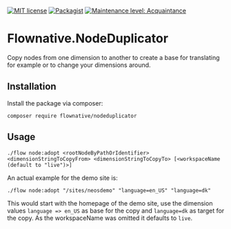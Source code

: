 [![MIT license](http://img.shields.io/badge/license-MIT-brightgreen.svg)](http://opensource.org/licenses/MIT)
[![Packagist](https://img.shields.io/packagist/v/flownative/nodeduplicator.svg)](https://packagist.org/packages/flownative/nodeduplicator)
[![Maintenance level: Acquaintance](https://img.shields.io/badge/maintenance-%E2%99%A1-ff69b4.svg)](https://www.flownative.com/en/products/open-source.html)

# Flownative.NodeDuplicator

Copy nodes from one dimension to another to create a base for translating for example or to change your dimensions around.

## Installation

Install the package via composer:

```
composer require flownative/nodeduplicator
```

## Usage

```
./flow node:adopt <rootNodeByPathOrIdentifier> <dimensionStringToCopyFrom> <dimensionStringToCopyTo> [<workspaceName (default to "live")>]
```

An actual example for the demo site is:

```
./flow node:adopt "/sites/neosdemo" "language=en_US" "language=dk"
```

This would start with the homepage of the demo site, use the dimension values `language => en_US` as base for the copy
and `language=dk` as target for the copy. As the workspaceName was omitted it defaults to `live`.



